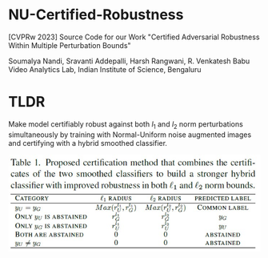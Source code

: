 # NU-Certified-Robustness
[CVPRw 2023] Source Code for our Work "Certified Adversarial Robustness Within Multiple Perturbation Bounds"

Soumalya Nandi, Sravanti Addepalli, Harsh Rangwani, R. Venkatesh Babu\
Video Analytics Lab, Indian Institute of Science, Bengaluru

# TLDR
Make model certifiably robust against both $l_1$ and $l_2$ norm perturbations simultaneously by training with Normal-Uniform noise augmented images and certifying with a hybrid smoothed classifier.

![plot](./cert_method.jpg)